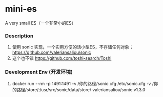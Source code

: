 # mini-es
A very small ES（一个非常小的ES）

### Description 

1. 使用 sonic 实现，一个实用方便的话小型ES，不存储任何对象；
   https://github.com/valeriansaliou/sonic
2. 这个也不错  https://github.com/toshi-search/Toshi


### Development Env (开发环境)

1. docker run --rm -p 1491:1491 -v /你的路径/sonic.cfg:/etc/sonic.cfg -v /你的路径/store/:/usr/src/sonic/data/store/ valeriansaliou/sonic:v1.3.0
